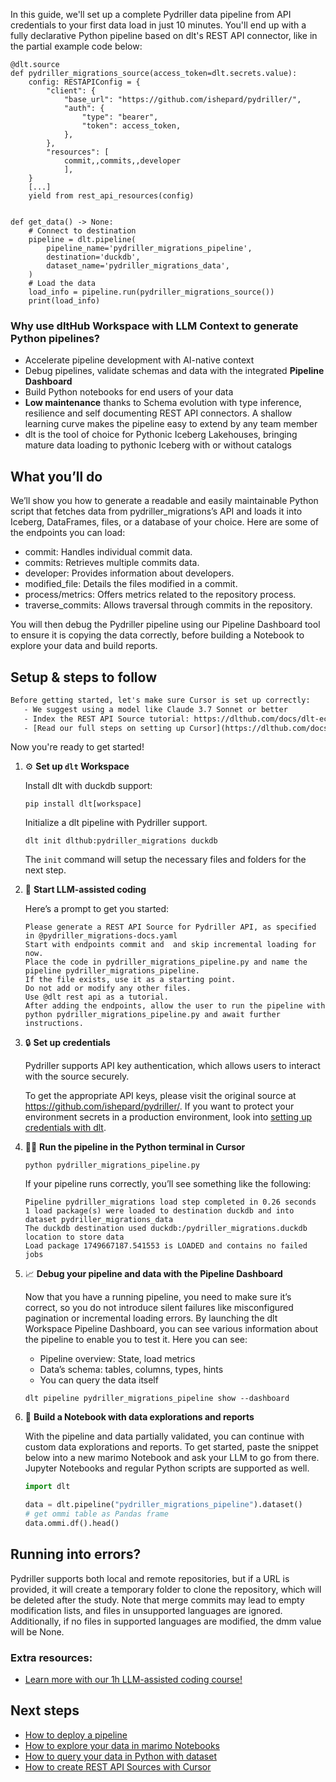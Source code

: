 In this guide, we'll set up a complete Pydriller data pipeline from API credentials to your first data load in just 10 minutes. You'll end up with a fully declarative Python pipeline based on dlt's REST API connector, like in the partial example code below:

```python-outcome
@dlt.source
def pydriller_migrations_source(access_token=dlt.secrets.value):
    config: RESTAPIConfig = {
        "client": {
            "base_url": "https://github.com/ishepard/pydriller/",
            "auth": {
                "type": "bearer",
                "token": access_token,
            },
        },
        "resources": [
            commit,,commits,,developer
            ],
    }
    [...]
    yield from rest_api_resources(config)


def get_data() -> None:
    # Connect to destination
    pipeline = dlt.pipeline(
        pipeline_name='pydriller_migrations_pipeline',
        destination='duckdb',
        dataset_name='pydriller_migrations_data', 
    )
    # Load the data
    load_info = pipeline.run(pydriller_migrations_source())
    print(load_info) 
```

### Why use dltHub Workspace with LLM Context to generate Python pipelines?

- Accelerate pipeline development with AI-native context
- Debug pipelines, validate schemas and data with the integrated **Pipeline Dashboard**
- Build Python notebooks for end users of your data
- **Low maintenance** thanks to Schema evolution with type inference, resilience and self documenting REST API connectors. A shallow learning curve makes the pipeline easy to extend by any team member
- dlt is the tool of choice for Pythonic Iceberg Lakehouses, bringing mature data loading to pythonic Iceberg with or without catalogs

## What you’ll do

We’ll show you how to generate a readable and easily maintainable Python script that fetches data from pydriller_migrations’s API and loads it into Iceberg, DataFrames, files, or a database of your choice. Here are some of the endpoints you can load:

- commit: Handles individual commit data.
- commits: Retrieves multiple commits data.
- developer: Provides information about developers.
- modified_file: Details the files modified in a commit.
- process/metrics: Offers metrics related to the repository process.
- traverse_commits: Allows traversal through commits in the repository.

You will then debug the Pydriller pipeline using our Pipeline Dashboard tool to ensure it is copying the data correctly, before building a Notebook to explore your data and build reports.

## Setup & steps to follow

```default
Before getting started, let's make sure Cursor is set up correctly:
   - We suggest using a model like Claude 3.7 Sonnet or better
   - Index the REST API Source tutorial: https://dlthub.com/docs/dlt-ecosystem/verified-sources/rest_api/ and add it to context as **@dlt rest api**
   - [Read our full steps on setting up Cursor](https://dlthub.com/docs/dlt-ecosystem/llm-tooling/cursor-restapi#23-configuring-cursor-with-documentation)
```

Now you're ready to get started!

1. ⚙️ **Set up `dlt` Workspace**
    
    Install dlt with duckdb support:
    ```shell
    pip install dlt[workspace]
    ```

    Initialize a dlt pipeline with Pydriller support.
    ```shell
    dlt init dlthub:pydriller_migrations duckdb
    ```

    The `init` command will setup the necessary files and folders for the next step.
    
2. 🤠 **Start LLM-assisted coding**
    
    Here’s a prompt to get you started:
    
    ```prompt
    Please generate a REST API Source for Pydriller API, as specified in @pydriller_migrations-docs.yaml 
    Start with endpoints commit and  and skip incremental loading for now. 
    Place the code in pydriller_migrations_pipeline.py and name the pipeline pydriller_migrations_pipeline. 
    If the file exists, use it as a starting point. 
    Do not add or modify any other files. 
    Use @dlt rest api as a tutorial. 
    After adding the endpoints, allow the user to run the pipeline with python pydriller_migrations_pipeline.py and await further instructions.
    ```

    
3. 🔒 **Set up credentials** 
    
    Pydriller supports API key authentication, which allows users to interact with the source securely.
    
    To get the appropriate API keys, please visit the original source at https://github.com/ishepard/pydriller/.
    If you want to protect your environment secrets in a production environment, look into [setting up credentials with dlt](https://dlthub.com/docs/walkthroughs/add_credentials).
    
4. 🏃‍♀️ **Run the pipeline in the Python terminal in Cursor**
    
    ```shell
    python pydriller_migrations_pipeline.py
    ```
    
    If your pipeline runs correctly, you’ll see something like the following:
    
    ```shell
    Pipeline pydriller_migrations load step completed in 0.26 seconds
    1 load package(s) were loaded to destination duckdb and into dataset pydriller_migrations_data
    The duckdb destination used duckdb:/pydriller_migrations.duckdb location to store data
    Load package 1749667187.541553 is LOADED and contains no failed jobs
    ```
    
5. 📈 **Debug your pipeline and data with the Pipeline Dashboard**

    Now that you have a running pipeline, you need to make sure it’s correct, so you do not introduce silent failures like misconfigured pagination or incremental loading errors. By launching the dlt Workspace Pipeline Dashboard, you can see various information about the pipeline to enable you to test it. Here you can see:
    - Pipeline overview: State, load metrics
    - Data’s schema: tables, columns, types, hints
    - You can query the data itself
    
    ```shell
    dlt pipeline pydriller_migrations_pipeline show --dashboard
    ```
    
6. 🐍 **Build a Notebook with data explorations and reports**

    With the pipeline and data partially validated, you can continue with custom data explorations and reports. To get started, paste the snippet below into a new marimo Notebook and ask your LLM to go from there. Jupyter Notebooks and regular Python scripts are supported as well.

    
    ```python
    import dlt

   data = dlt.pipeline("pydriller_migrations_pipeline").dataset()
   # get ommi table as Pandas frame
   data.ommi.df().head()
    ```

## Running into errors?

Pydriller supports both local and remote repositories, but if a URL is provided, it will create a temporary folder to clone the repository, which will be deleted after the study. Note that merge commits may lead to empty modification lists, and files in unsupported languages are ignored. Additionally, if no files in supported languages are modified, the dmm value will be None.

### Extra resources:

- [Learn more with our 1h LLM-assisted coding course!](https://www.youtube.com/watch?v=GGid70rnJuM)

## Next steps

- [How to deploy a pipeline](https://dlthub.com/docs/walkthroughs/deploy-a-pipeline)
- [How to explore your data in marimo Notebooks](https://dlthub.com/docs/general-usage/dataset-access/marimo)
- [How to query your data in Python with dataset](https://dlthub.com/docs/general-usage/dataset-access/dataset)
- [How to create REST API Sources with Cursor](https://dlthub.com/docs/dlt-ecosystem/llm-tooling/cursor-restapi)